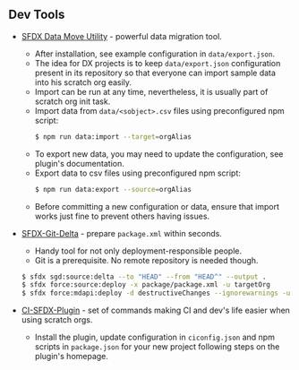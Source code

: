
## Dev Tools

* [SFDX Data Move Utility](https://help.sfdmu.com/) - powerful data migration tool.
    * After installation, see example configuration in `data/export.json`.
    * The idea for DX projects is to keep `data/export.json` configuration present in its repository so that everyone can import sample data into his scratch org easily.
    * Import can be run at any time, nevertheless, it is usually part of scratch org init task.
    * Import data from `data/<sobject>.csv` files using preconfigured npm script:
        ```sh
        $ npm run data:import --target=orgAlias
        ```
    * To export new data, you may need to update the configuration, see plugin's documentation.
    * Export data to csv files using preconfigured npm script:
        ```sh
        $ npm run data:export --source=orgAlias
        ``` 
    * Before committing a new configuration or data, ensure that import works just fine to prevent others having issues.

* [SFDX-Git-Delta](https://github.com/scolladon/sfdx-git-delta) - prepare `package.xml` within seconds.
    * Handy tool for not only deployment-responsible people.
    * Git is a prerequisite. No remote repository is needed though.
    ```sh
    $ sfdx sgd:source:delta --to "HEAD" --from "HEAD^" --output .
    $ sfdx force:source:deploy -x package/package.xml -u targetOrg
    $ sfdx force:mdapi:deploy -d destructiveChanges --ignorewarnings -u targetOrg
    ```
  

* [CI-SFDX-Plugin](https://www.npmjs.com/package/ci-sfdx-plugin) - set of commands making CI and dev's life easier when using scratch orgs.
  * Install the plugin, update configuration in `ciconfig.json` and npm scripts in `package.json` for your new project following steps on the plugin's homepage.
